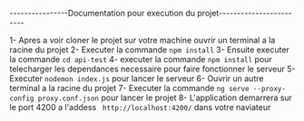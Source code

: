 ----------------Documentation pour execution du projet------------------------

1- Apres a voir cloner le projet sur votre machine  ouvrir un terminal a la racine du projet
2- Executer la commande `` npm install ``
3- Ensuite executer la commande `` cd api-test ``
4- executer la commande `` npm install `` pour telecharger les dependances necessaire pour faire fonctionner le serveur
5- Executer `` nodemon index.js `` pour lancer le serveur
6- Ouvrir un autre terminal a la racine du projet 
7- Executer la commande `` ng serve --proxy-config proxy.conf.json `` pour lancer le projet 
8- L'application demarrera sur le port 4200 a l'addess `` http://localhost:4200/`` dans votre naviateur
